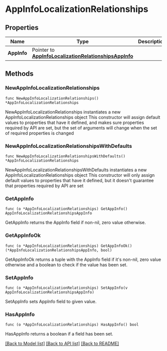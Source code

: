 # AppInfoLocalizationRelationships

## Properties

Name | Type | Description | Notes
------------ | ------------- | ------------- | -------------
**AppInfo** | Pointer to [**AppInfoLocalizationRelationshipsAppInfo**](AppInfoLocalization_relationships_appInfo.md) |  | [optional] 

## Methods

### NewAppInfoLocalizationRelationships

`func NewAppInfoLocalizationRelationships() *AppInfoLocalizationRelationships`

NewAppInfoLocalizationRelationships instantiates a new AppInfoLocalizationRelationships object
This constructor will assign default values to properties that have it defined,
and makes sure properties required by API are set, but the set of arguments
will change when the set of required properties is changed

### NewAppInfoLocalizationRelationshipsWithDefaults

`func NewAppInfoLocalizationRelationshipsWithDefaults() *AppInfoLocalizationRelationships`

NewAppInfoLocalizationRelationshipsWithDefaults instantiates a new AppInfoLocalizationRelationships object
This constructor will only assign default values to properties that have it defined,
but it doesn't guarantee that properties required by API are set

### GetAppInfo

`func (o *AppInfoLocalizationRelationships) GetAppInfo() AppInfoLocalizationRelationshipsAppInfo`

GetAppInfo returns the AppInfo field if non-nil, zero value otherwise.

### GetAppInfoOk

`func (o *AppInfoLocalizationRelationships) GetAppInfoOk() (*AppInfoLocalizationRelationshipsAppInfo, bool)`

GetAppInfoOk returns a tuple with the AppInfo field if it's non-nil, zero value otherwise
and a boolean to check if the value has been set.

### SetAppInfo

`func (o *AppInfoLocalizationRelationships) SetAppInfo(v AppInfoLocalizationRelationshipsAppInfo)`

SetAppInfo sets AppInfo field to given value.

### HasAppInfo

`func (o *AppInfoLocalizationRelationships) HasAppInfo() bool`

HasAppInfo returns a boolean if a field has been set.


[[Back to Model list]](../README.md#documentation-for-models) [[Back to API list]](../README.md#documentation-for-api-endpoints) [[Back to README]](../README.md)


